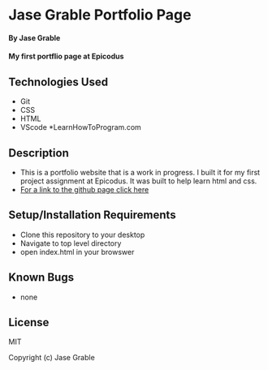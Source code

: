 # Jase Grable Portfolio Page

#### By Jase Grable

#### My first portflio page at Epicodus 

## Technologies Used

* Git 
* CSS
* HTML
* VScode
*LearnHowToProgram.com

## Description

* This is a portfolio website that is a work in progress. I built it for my first project assignment at Epicodus. It was built to help learn html and css. 
* [For a link to the github page click here](https://jasegrable.github.io/Epicodus-Project-One/)

## Setup/Installation Requirements

* Clone this repository to your desktop
* Navigate to top level directory
* open index.html in your browswer


## Known Bugs

* none

## License

MIT

Copyright (c) Jase Grable
